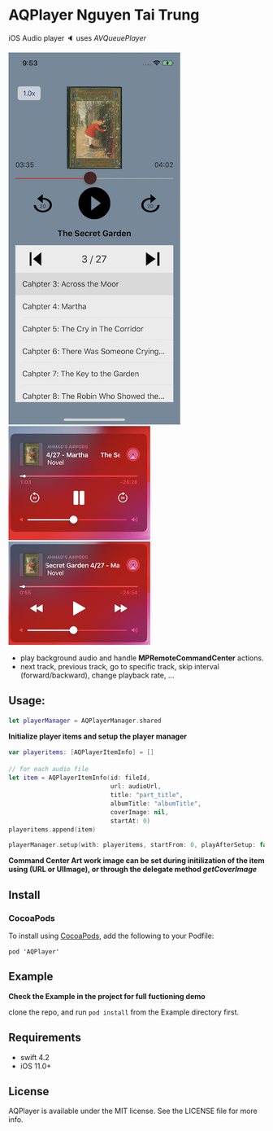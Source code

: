 # AQPlayer Nguyen Tai Trung

iOS Audio player :speaker: uses *AVQueuePlayer* 

![AQPlayer](https://raw.githubusercontent.com/AhmadAmri/AQPlayer/master/screenshots/screenshot_1.png)
![command center skip mode](https://raw.githubusercontent.com/AhmadAmri/AQPlayer/master/screenshots/screenshot_2.png)
![command center next previous mode](https://raw.githubusercontent.com/AhmadAmri/AQPlayer/master/screenshots/screenshot_3.png)

- play background audio and handle **MPRemoteCommandCenter** actions.
- next track, previous track, go to specific track, skip interval (forward/backward), change playback rate, ...

## Usage: 

```swift 
let playerManager = AQPlayerManager.shared
```

**Initialize player items and setup the player manager**

```swift 
var playeritems: [AQPlayerItemInfo] = []

// for each audio file 
let item = AQPlayerItemInfo(id: fileId,
                            url: audioUrl,
                            title: "part_title",
                            albumTitle: "albumTitle",
                            coverImage: nil,
                            startAt: 0)
playeritems.append(item)
```

```swift
playerManager.setup(with: playeritems, startFrom: 0, playAfterSetup: false)
```

**Command Center Art work image can be set during initilization of the item using (URL or UIImage), or through the delegate method _getCoverImage_**

## Install
### CocoaPods

To install using [CocoaPods](https://cocoapods.org/pods/AQPlayer), add the following to your Podfile:

```
pod 'AQPlayer'
```


## Example
**Check the Example in the project for full fuctioning demo**

clone the repo, and run `pod install` from the Example directory first.


## Requirements
- swift 4.2
- iOS 11.0+


## License

AQPlayer is available under the MIT license. See the LICENSE file for more info.
